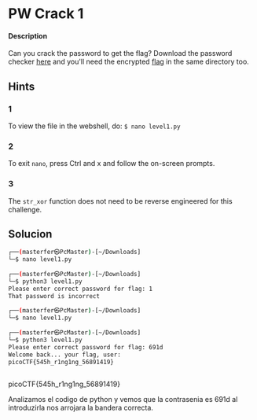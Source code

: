 # PW Crack 1

#### Description
Can you crack the password to get the flag? Download the password checker [here](https://artifacts.picoctf.net/c/51/level1.py) and you'll need the encrypted [flag](https://artifacts.picoctf.net/c/51/level1.flag.txt.enc) in the same directory too.


## Hints
### 1
To view the file in the webshell, do: `$ nano level1.py`

### 2
To exit `nano`, press Ctrl and x and follow the on-screen prompts.

### 3
The `str_xor` function does not need to be reverse engineered for this challenge.


## Solucion
```bash
┌──(masterfer㉿PcMaster)-[~/Downloads]
└─$ nano level1.py 
                                                                                   
┌──(masterfer㉿PcMaster)-[~/Downloads]
└─$ python3 level1.py 
Please enter correct password for flag: 1
That password is incorrect
                                                                                   
┌──(masterfer㉿PcMaster)-[~/Downloads]
└─$ nano level1.py   
                                                                                   
┌──(masterfer㉿PcMaster)-[~/Downloads]
└─$ python3 level1.py
Please enter correct password for flag: 691d
Welcome back... your flag, user:
picoCTF{545h_r1ng1ng_56891419}
                                  
```

picoCTF{545h_r1ng1ng_56891419}

Analizamos el codigo de python y vemos que la contrasenia es 691d al introduzirla nos arrojara la bandera correcta.